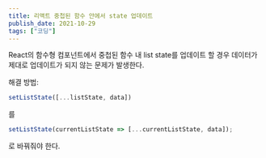 ```yaml
---
title: 리액트 중첩된 함수 안에서 state 업데이트
publish_date: 2021-10-29
tags: ["코딩"]
---
```


React의 함수형 컴포넌트에서 중첩된 함수 내 list state를 
업데이트 할 경우 데이터가 제대로 업데이트가 되지 않는 문제가 발생한다.

해결 방법: 

```javascript
setListState([...listState, data])
```
를 
```javascript
setListState(currentListState => [...currentListState, data]);
```
로 바꿔줘야 한다.